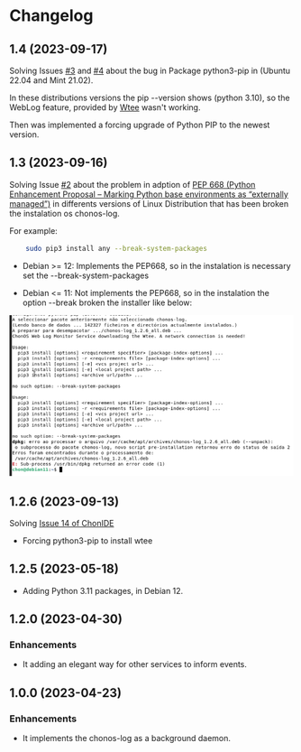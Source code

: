 # Changelog
## 1.4 (2023-09-17)
Solving Issues [#3](https://github.com/chon-group/dpkg-chonos-log/issues/3) and [#4](https://github.com/chon-group/dpkg-chonos-log/issues/4) about the bug in Package python3-pip in (Ubuntu 22.04 and Mint 21.02). 

In these distributions versions the pip --version shows (python 3.10), so the WebLog feature, provided by [Wtee](https://pypi.org/project/wtee/) wasn't working.

Then was implemented a forcing upgrade of Python PIP to the newest version.

## 1.3 (2023-09-16)
Solving Issue [#2](https://github.com/chon-group/dpkg-chonos-log/issues/2) about the problem in adption of [PEP 668 (Python Enhancement Proposal – Marking Python base environments as “externally managed”)](https://peps.python.org/pep-0668/) in differents versions of Linux Distribution that has been broken the instalation os chonos-log. 

For example:
```sh
    sudo pip3 install any --break-system-packages
``` 

+ Debian >= 12: Implements the PEP668, so in the instalation is necessary set the --break-system-packages 

+ Debian <= 11: Not implements the PEP668, so in the instalation the option --break broken the installer like below:

![img](.imgs/debian11-error.png)

## 1.2.6 (2023-09-13)
Solving [Issue 14 of ChonIDE](https://github.com/chon-group/chonIDE/issues/14)
- Forcing python3-pip to install wtee
## 1.2.5 (2023-05-18)

- Adding Python 3.11 packages, in Debian 12.
## 1.2.0 (2023-04-30)
### Enhancements
- It adding an elegant way for other services to inform events.
## 1.0.0 (2023-04-23)
### Enhancements
- It implements the chonos-log as a background daemon.